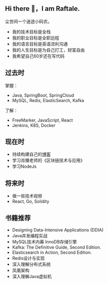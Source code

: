 ## Hi there 👋，I am Raftale.
尘世间一个迷途小码农。

- 我的技术目标是全栈
- 我的职业目标是全职远程
- 我的语言目标是英语流利沟通
- 我的人生目标是为自己打工，财富自由
- 我希望自己60岁还在写代码

## 过去时
掌握：
- Java, SpringBoot, SpringCloud
- MySQL, Redis, ElasticSearch, Kafka

了解：
- FreeMarker, JavaScript, React
- Jenkins, K8S, Docker

## 现在时
- 持续构建自己的[博客](https://raftale.github.io)
- 学习肖臻老师的《区块链技术与应用》
- 学习NodeJs

## 将来时
- 做一些技术视频
- React, Go, Solidity

## 书籍推荐
- Designing Data-Intensive Applications (DDIA)
- Java并发编程实战
- MySQL技术内幕 InnoDB存储引擎
- Kafka: The Definitive Guide, Second Edition.
- Elasticsearch in Action, Second Edition.
- Redis设计与实现
- 深入理解分布式系统
- 凤凰架构
- 深入理解Java虚拟机
